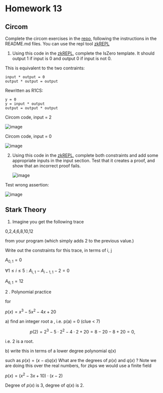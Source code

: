 # Homework 13
## Circom

Complete the circom exercises in the [repo](https://github.com/ExtropyIO/ZeroKnowledgeBootcamp/tree/main/circom), following the instructions in the README.md files.
You can use the repl tool [zkREPL](https://zkrepl.dev/)

1. Using this code in the [zkREPL](https://zkrepl.dev/), complete the IsZero template. It should output 1 if input is 0 and output 0 if input is not 0.

This is equivalent to the two contraints:

```
input * output = 0
output * output = output
```

Rewritten as R1CS:

```
y = 0
y = input * output
output = output * output
```

Circom code, input = 2

![image](https://github.com/BigBangInfinity/Encode_ZKBootcamp_Homework/assets/37957341/9348f59e-a81d-405b-9611-3c2d5e02261c)

Circom code, input = 0

![image](https://github.com/BigBangInfinity/Encode_ZKBootcamp_Homework/assets/37957341/5aecc6f4-eb8f-49fb-87bb-9c435c5d3e9c)

2. Using this code in the [zkREPL](https://zkrepl.dev/), complete both constraints and add some appropriate inputs in the input section. Test that it creates a proof, and show that an incorrect proof fails.

   ![image](https://github.com/BigBangInfinity/Encode_ZKBootcamp_Homework/assets/37957341/762a5e2e-1c55-4eae-99b7-17c40ef3bafd)

Test wrong assertion:

![image](https://github.com/BigBangInfinity/Encode_ZKBootcamp_Homework/assets/37957341/bbec3020-fa17-4153-a1f0-48e5777253a2)

## Stark Theory

1. Imagine you get the following trace
   
0,2,4,6,8,10,12

from your program (which simply adds 2 to the previous value.)

Write out the constraints for this trace, in terms of i, j

$A_{0,1} = 0$

$\forall1\leq i\leq 5: A_{i, 1} - A_{i-1, 1} - 2 = 0$

$A_{6,1} = 12$


2 . Polynomial practice

for

$p(x) = x^3 - 5x^2-4x+20$

a) find an integer root a , i.e. p(a) = 0 (clue < 7)

```math
p(2) = 2^3 - 5\cdot2^2 - 4\cdot2 + 20 = 8 - 20 - 8 + 20 = 0,
```
 i.e. 2 is a root.

b) write this in terms of a lower degree polynomial q(x)

such as $p(x) = (x − a)q(x)$
What are the degrees of $p(x)$ and $q(x)$ ?
Note we are doing this over the real numbers, for zkps we would use a finite field

$p(x) = (x^2 - 3x + 10)\cdot (x-2)$

Degree of $p(x)$ is 3, degree of $q(x)$ is 2.

